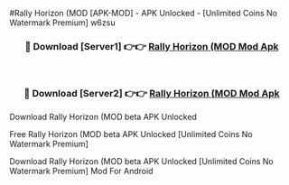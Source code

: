 #Rally Horizon (MOD [APK-MOD] - APK Unlocked - [Unlimited Coins No Watermark Premium] w6zsu



<div align="center">

<h3>🔴 Download [Server1] 👉👉 <a href="https://momento.my/?title=Rally_Horizon_(MOD">Rally Horizon (MOD Mod Apk</a></h3><br>

<h3>🔴 Download [Server2] 👉👉 <a href="https://momento.my/?title=Rally_Horizon_(MOD">Rally Horizon (MOD Mod Apk</a></h3>
</div>



Download Rally Horizon (MOD beta APK Unlocked

Free Rally Horizon (MOD beta APK Unlocked [Unlimited Coins No Watermark Premium]

Download Rally Horizon (MOD beta APK Unlocked [Unlimited Coins No Watermark Premium] Mod For Android
